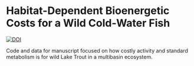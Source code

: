
# Habitat-Dependent Bioenergetic Costs for a Wild Cold-Water Fish

[![DOI](https://zenodo.org/badge/641512913.svg)](https://zenodo.org/badge/latestdoi/641512913)

Code and data for manuscript focused on how costly activity and standard
metabolism is for wild Lake Trout in a multibasin ecosystem.
